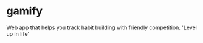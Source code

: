 # gamify
Web app that helps you track habit building with friendly competition.  'Level up in life'
